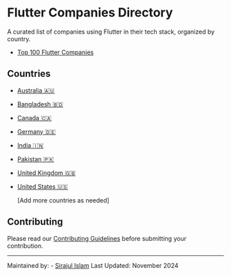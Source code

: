 # Flutter Companies Directory

A curated list of companies using Flutter in their tech stack, organized by country.

- [Top 100 Flutter Companies ](/top_100.md)

## Countries

- [Australia 🇦🇺](/countries/australia.md)
- [Bangladesh 🇧🇩](/countries/bangladesh.md)
- [Canada 🇨🇦](/countries/canada.md)
- [Germany 🇩🇪](/countries/germany.md)
- [India 🇮🇳](/countries/india.md)
- [Pakistan 🇵🇰](/countries/pakistan.md)
- [United Kingdom 🇬🇧](/countries/united-kingdom.md)
- [United States 🇺🇸](/countries/united-states.md)

  [Add more countries as needed]

## Contributing

Please read our [Contributing Guidelines](CONTRIBUTING.md) before submitting your contribution.

---

Maintained by: - [Sirajul Islam](https://www.linkedin.com/in/siraajul/)
Last Updated: November 2024
